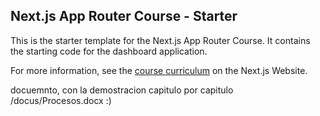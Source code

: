 ## Next.js App Router Course - Starter

This is the starter template for the Next.js App Router Course. It contains the starting code for the dashboard application.

For more information, see the [course curriculum](https://nextjs.org/learn) on the Next.js Website.

docuemnto, con la demostracion capitulo por capitulo /docus/Procesos.docx :)
